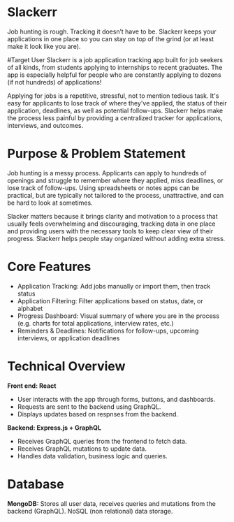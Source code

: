 # Slackerr
Job hunting is rough. Tracking it doesn’t have to be. Slackerr keeps your applications in one place so you can stay on top of the grind (or at least make it look like you are).

#Target User
Slackerr is a job application tracking app built for job seekers of all kinds, from students applying to internships to recent graduates. The app is especially helpful for people who are constantly applying to dozens (if not hundreds) of applications!

Applying for jobs is a repetitive, stressful, not to mention tedious task. It's easy for applicants to lose track of where they've applied, the status of their application, deadlines, as well as potential follow-ups. Slackerr helps make the process less painful by providing a centralized tracker for applications, interviews, and outcomes.

# Purpose & Problem Statement
Job hunting is a messy process. Applicants can apply to hundreds of openings and struggle to remember where they applied, miss deadlines, or lose track of follow-ups. Using spreadsheets or notes apps can be practical, but are typically not tailored to the process, unattractive, and can be hard to look at sometimes.

Slacker matters because it brings clarity and motivation to a process that usually feels overwhelming and discouraging, tracking data in one place and providing users with the necessary tools to keep clear view of their progress. Slackerr helps people stay organized without adding extra stress.

# Core Features
- Application Tracking: Add jobs manually or import them, then track status
- Application Filtering: Filter applications based on status, date, or alphabet
- Progress Dashboard: Visual summary of where you are in the process (e.g. charts for total applications, interview rates, etc.)
- Reminders & Deadlines: Notifications for follow-ups, upcoming interviews, or application deadlines

# Technical Overview
**Front end: React** 
- User interacts with the app through forms, buttons, and dashboards.
- Requests are sent to the backend using GraphQL.
- Displays updates based on respnses from the backend.

**Backend: Express.js + GraphQL**
- Receives GraphQL queries from the frontend to fetch data.
- Receives GraphQL mutations to update data.
- Handles data validation, business logic and queries.

# Database
**MongoDB:** Stores all user data, receives queries and mutations from the backend (GraphQL). NoSQL (non relational) data storage.